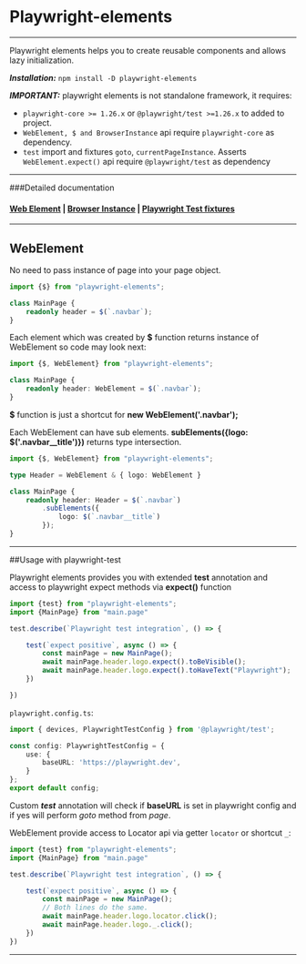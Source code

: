 # Playwright-elements
___
Playwright elements helps you to create reusable components and allows lazy initialization.

***Installation:*** `npm install -D playwright-elements`

***IMPORTANT:*** playwright elements is not standalone framework, it requires:
- `playwright-core >= 1.26.x` or `@playwright/test >=1.26.x` to added to project.
- `WebElement, $ and BrowserInstance` api require `playwright-core` as dependency. 
- `test` import and fixtures `goto`, `currentPageInstance`. Asserts `WebElement.expect()` api require `@playwright/test` as dependency

___
###Detailed documentation
#### [Web Element](/docs/web.element.md) | [Browser Instance](/docs/browser.instance.md) | [Playwright Test fixtures](/docs/playwright.test.fixtures.md)
___
## WebElement 

No need to pass instance of page into your page object. 
```ts
import {$} from "playwright-elements";

class MainPage {
    readonly header = $(`.navbar`);
}
```
Each element which was created by **$** function returns instance of WebElement so code may look next:
```ts
import {$, WebElement} from "playwright-elements";

class MainPage {
    readonly header: WebElement = $(`.navbar`);
}
```
**$** function is just a shortcut for **new WebElement('.navbar');**


Each WebElement can have sub elements. 
**subElements({logo: $('.navbar__title')})** returns type intersection.
```ts
import {$, WebElement} from "playwright-elements";

type Header = WebElement & { logo: WebElement }

class MainPage {
    readonly header: Header = $(`.navbar`)
        .subElements({
            logo: $(`.navbar__title`)
        });
}
```

___
##Usage with playwright-test

Playwright elements provides you with extended **test** annotation 
and access to playwright expect methods via **expect()** function
```ts
import {test} from "playwright-elements";
import {MainPage} from "main.page"

test.describe(`Playwright test integration`, () => {

    test(`expect positive`, async () => {
        const mainPage = new MainPage();
        await mainPage.header.logo.expect().toBeVisible();
        await mainPage.header.logo.expect().toHaveText("Playwright");
    })

})
```
`playwright.config.ts`:
```ts
import { devices, PlaywrightTestConfig } from '@playwright/test';

const config: PlaywrightTestConfig = {
    use: {
        baseURL: 'https://playwright.dev',
    }
};
export default config;
```
Custom ***test*** annotation will check if **baseURL** is set in playwright config 
and if yes will perform *goto* method from *page*.

WebElement provide access to Locator api via getter `locator` or shortcut `_`:

```ts
import {test} from "playwright-elements";
import {MainPage} from "main.page"

test.describe(`Playwright test integration`, () => {

    test(`expect positive`, async () => {
        const mainPage = new MainPage();
        // Both lines do the same.
        await mainPage.header.logo.locator.click(); 
        await mainPage.header.logo._.click();
    })
})
```
___
